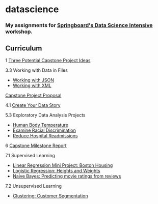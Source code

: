 # datascience

### My assignments for [Springboard's Data Science Intensive](https://www.springboard.com/workshops/data-science-intensive/) workshop.


## Curriculum

1 [Three Potential Capstone Project Ideas](https://github.com/trcasey/datascience/tree/master/final_project)

3.3 Working with Data in Files

* [Working with JSON](https://github.com/trcasey/datascience/tree/master/data_wrangling_json)
* [Working with XML](https://github.com/trcasey/datascience/tree/master/data_wrangling_xml)

[Capstone Project Proposal]()

4.1 [Create Your Data Story](https://github.com/trcasey/datascience/tree/master/data_story)

5.3 Exploratory Data Analysis Projects

* [Human Body Temperature](https://github.com/trcasey/datascience/tree/master/statistics_project_1)
* [Examine Racial Discrimination](https://github.com/trcasey/datascience/tree/master/statistics_project_2)
* [Reduce Hospital Readmissions](https://github.com/trcasey/datascience/tree/master/statistics_project_3)

6 [Capstone Milestone Report](https://github.com/trcasey/denver_housing_predictor/blob/master/6.%20Capstone%20Milestone%20Report.ipynb)

7.1 Supervised Learning

* [Linear Regression Mini Project: Boston Housing](https://github.com/trcasey/datascience/tree/master/linear_regression/linear_regression)
* [Logistic Regression: Heights and Weights](https://github.com/trcasey/datascience/tree/master/logistic_regression)
* [Naive Bayes: Predicting movie ratings from reviews](https://github.com/trcasey/datascience/tree/master/naive_bayes)

7.2 Unsupervised Learning

* [Clustering: Customer Segmentation](https://github.com/trcasey/datascience/blob/master/clustering/Mini_Project_Clustering.ipynb)